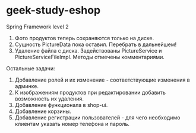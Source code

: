 # geek-study-eshop
Spring Framework level 2

1. Фото продуктов теперь сохраняются только на диске.
2. Сущность PictureData пока оставил. Перебрать в дальнейшем!
3. Удаление файла с диска. Задействованы PictureService и PictureServiceFileImpl. Методы отмечены комментариями.

Остальные задачи:
1. Добавление ролей и их изменение - соответствующие изменения в админке.
2. К изображениям продуктов при редактировании добавить возможность их удаления.
3. Добавление функционала в shop-ui.
4. Добавление корзины.
5. Добавление регистрации пользователей - для чего необходимо клиентам указать номер телефона и пароль. 

